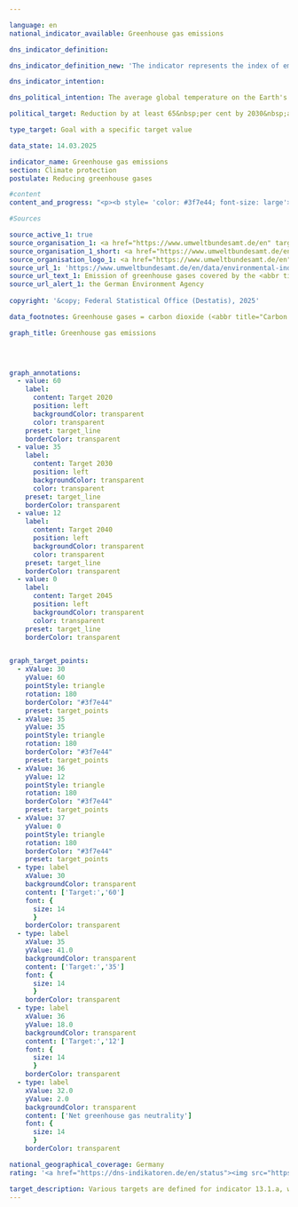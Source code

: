 ```yaml
---

language: en        
national_indicator_available: Greenhouse gas emissions        

dns_indicator_definition:         

dns_indicator_definition_new: 'The indicator represents the index of emissions of the following greenhouse gases (substances or groups of substances, in <abbr title="Carbon dioxide" tabindex="0">CO₂</abbr> equivalents) compared to the base year 1990: Carbon dioxide (<abbr title="Carbon dioxide" tabindex="0">CO₂</abbr>), methane (<abbr title="Methane" tabindex="0">CH₄</abbr>), nitrous oxide (<abbr title="Nitrous oxide" tabindex="0">N₂O</abbr>), nitrogen trifluoride (<abbr title="Nitrogen trifluoride" tabindex="0">NF₃</abbr>), hydrofluorocarbons (HFCs/HFCs), perfluorocarbons (PFCs/HFCs) and sulphur hexafluoride (<abbr title="Sulphur hexafluoride" tabindex="0">SF₆</abbr>).'        

dns_indicator_intention:         

dns_political_intention: The average global temperature on the Earth's surface is rising continuously due to the increasing concentration of carbon dioxide (<abbr title="Carbon dioxide" tabindex="0">CO₂</abbr>) and other greenhouse gases (GHG) in the atmosphere.        

political_target: Reduction by at least 65&nbsp;per cent by 2030&nbsp;and by at least 88&nbsp;per cent by 2040, in both cases compared to 1990; greenhouse gas neutrality to be achieved by 2045        

type_target: Goal with a specific target value        

data_state: 14.03.2025        

indicator_name: Greenhouse gas emissions        
section: Climate protection        
postulate: Reducing greenhouse gases        

#content         
content_and_progress: "<p><b style= 'color: #3f7e44; font-size: large'>13.1.a Greenhouse gas emissions</b><br><br>The global greenhouse effect arises from the impact of various gases on the Earth's atmosphere: short-wave solar radiation passes through almost unhindered and is re-emitted by the Earth's surface as long-wave infrared radiation. This thermal radiation is absorbed by greenhouse gases (GHGs) and re-emitted at various wavelengths.<br><br>Depending on the gas, absorption behaviour and atmospheric lifetime vary. Therefore, individual greenhouse gases contribute to the greenhouse effect to different extents. To make their impact comparable, it is expressed in so-called 'CO₂ equivalents'.<br><br>The year 1990&nbsp;is used as the reference year for evaluating the development of greenhouse gas emissions.<br><br>The indicator records emissions of the most significant greenhouse gases caused by human activity: carbon dioxide (<abbr title='Carbon dioxide' tabindex='0'>CO₂</abbr>), methane (<abbr title='Methane' tabindex='0'>CH₄</abbr>), nitrous oxide (<abbr title='Nitrous oxide' tabindex='0'>N₂O</abbr>), nitrogen trifluoride (<abbr title='Nitrogen trifluoride' tabindex='0'>NF₃</abbr>), hydrofluorocarbons (<abbr title='Hydrofluorocarbons' tabindex='0'>HFCs</abbr>), perfluorocarbons (<abbr title='Perfluorocarbons' tabindex='0'>PFCs</abbr>), and sulphur hexafluoride (<abbr title='Sulphur hexafluoride' tabindex='0'>SF₆</abbr>).<br><br>The annual collection and reporting of emissions data is conducted by the Federal Environment Agency (<abbr title='Federal Environment Agency' tabindex='0'>UBA</abbr>) as part of international obligations&nbsp;–&nbsp;such as under the Paris Agreement, the United Nations Framework Convention on Climate Change (<abbr title='United Nations Framework Convention on Climate Change' tabindex='0'>UNFCCC</abbr>), and the Federal Climate Change Act (Bundes-Klimaschutzgesetz).<br><br>The calculation follows the 'polluter pays' and territorial principles, whereby relevant emission sources within Germany are recorded. Emissions from international maritime shipping and aviation are excluded. Emissions from land use, land-use change and forestry (<abbr title='Land use, land-use change and forestry' tabindex='0'>LULUCF</abbr>) are also not included in the indicator, in accordance with an agreement under the Kyoto Protocol. The <abbr title='Land use, land-use change and forestry' tabindex='0'>LULUCF</abbr> sector includes both emissions and removals of greenhouse gases through forests, arable land, grassland and wetlands.<br><br>Since 1990, greenhouse gas emissions in Germany have shown a long-term decline, interrupted only occasionally by temporary increases. Notable reductions occurred in 2009&nbsp;as a result of the global financial and economic crisis, and again in 2020&nbsp;due to pandemic-related effects such as reduced economic activity and passenger transport. As a result, the politically set target to reduce emissions by 2020&nbsp;to below 60&nbsp;% of the 1990&nbsp;level was achieved.<br><br>According to preliminary calculations by the <abbr title='Federal Environment Agency' tabindex='0'>UBA</abbr>, greenhouse gas emissions fell by 48.2&nbsp;% between 1990&nbsp;and 2024. In 2024, approximately 649&nbsp;million tonnes of greenhouse gases were emitted, representing a decline of about 23&nbsp;million tonnes or 3.4&nbsp;% compared to the previous year.<br><br>If the trend of recent years continues, the target to reduce greenhouse gas emissions to 35&nbsp;% of the 1990&nbsp;level by 2030&nbsp;is likely to be narrowly missed.<br><br>In 2023, 88.4&nbsp;% of total greenhouse gas emissions were attributable to carbon dioxide (<abbr title='Carbon dioxide' tabindex='0'>CO₂</abbr>), 6.7&nbsp;% to methane (<abbr title='Methane' tabindex='0'>CH₄</abbr>), 3.6&nbsp;% to nitrous oxide (<abbr title='Nitrous oxide' tabindex='0'>N₂O</abbr>), and 1.4&nbsp;% to fluorinated greenhouse gases. <abbr title='Carbon dioxide' tabindex='0'>CO₂</abbr> emissions predominantly result from electricity and heat generation, while methane and nitrous oxide emissions primarily originate from agriculture.<br><br>In 2024, the largest share of greenhouse gas emissions was attributed to the energy sector (28.5&nbsp;%). Industry accounted for 23.6&nbsp;%, transport for 22.0&nbsp;%, and the buildings sector for 15.5&nbsp;%. The remaining 10.4&nbsp;% was mainly attributed to agriculture, waste management, and other emitters.<br><br>Over the long-term comparison between 2023&nbsp;and 1990, the reduction in greenhouse gas emissions in Germany stands at 46&nbsp;%, significantly higher than the preliminary average reduction across the European Union (<abbr title='European Union consisting of 27&nbsp;member states (without United Kingdom)' tabindex='0'>EU-27</abbr>), which is around 36&nbsp;%. Even greater reductions have been recorded in some Central and Eastern European countries&nbsp;–&nbsp;especially in the Baltic States: Estonia (–73&nbsp;%), Latvia and Lithuania (each –62&nbsp;%). With the exception of Cyprus (+52&nbsp;%), all Member States have managed to reduce their emissions. Compared to the previous year, when Ireland (+13&nbsp;%) and Spain (+6&nbsp;%) had still reported increases, a decline was also observed here&nbsp;–&nbsp;by 6&nbsp;% in Spain and 1&nbsp;% in Ireland.</p>"                

#Sources        

source_active_1: true
source_organisation_1: <a href="https://www.umweltbundesamt.de/en" target="_blank" onclick="return confirm_alert('the German Environment Agency', 'En')">German Environment Agency</a>
source_organisation_1_short: <a href="https://www.umweltbundesamt.de/en" target="_blank" onclick="return confirm_alert('the German Environment Agency', 'En')">German Environment Agency</a>
source_organisation_logo_1: <a href="https://www.umweltbundesamt.de/en" target="_blank" onclick="return confirm_alert('the German Environment Agency', 'En')"><img src="https://dns-indikatoren.de/public/OrgImgEn/uba.png" alt="German Environment Agency" title=" Click here to visit the homepage of the organizationGerman Environment Agency" style="height:60px; width:148px; border:transparent"/></a>
source_url_1: 'https://www.umweltbundesamt.de/en/data/environmental-indicators/indicator-greenhouse-gas-emissions'
source_url_text_1: Emission of greenhouse gases covered by the <abbr title="United Nations" tabindex="0">UN</abbr> Framework Convention on Climate
source_url_alert_1: the German Environment Agency
        
copyright: '&copy; Federal Statistical Office (Destatis), 2025'        

data_footnotes: Greenhouse gases = carbon dioxide (<abbr title="Carbon dioxide" tabindex="0">CO₂</abbr>), methane (<abbr title="Methane" tabindex="0">CH₄</abbr>), nitrous oxide (<abbr title="Nitrous oxide" tabindex="0">N₂O</abbr>), sulphur hexafluoride (<abbr title="Sulphur hexafluoride" tabindex="0">SF₆</abbr>), nitrogen trifluoride (<abbr title="Nitrogen trifluoride" tabindex="0">NF₃</abbr>), hydrofluorocarbons (<abbr title="Hydrofluorocarbons" tabindex="0">HFCs</abbr>) and perfluorocarbons (<abbr title="Perfluorocarbons" tabindex="0">PFCs</abbr>).<br>• Partly revised data.<br>• 2024&nbsp;provisional data.        

graph_title: Greenhouse gas emissions        

        


graph_annotations:
  - value: 60
    label:
      content: Target 2020
      position: left
      backgroundColor: transparent
      color: transparent
    preset: target_line
    borderColor: transparent
  - value: 35
    label:
      content: Target 2030
      position: left
      backgroundColor: transparent
      color: transparent
    preset: target_line
    borderColor: transparent
  - value: 12
    label:
      content: Target 2040
      position: left
      backgroundColor: transparent
      color: transparent
    preset: target_line
    borderColor: transparent
  - value: 0
    label:
      content: Target 2045
      position: left
      backgroundColor: transparent
      color: transparent
    preset: target_line
    borderColor: transparent        


graph_target_points:
  - xValue: 30
    yValue: 60
    pointStyle: triangle
    rotation: 180
    borderColor: "#3f7e44"
    preset: target_points
  - xValue: 35
    yValue: 35
    pointStyle: triangle
    rotation: 180
    borderColor: "#3f7e44"
    preset: target_points
  - xValue: 36
    yValue: 12
    pointStyle: triangle
    rotation: 180
    borderColor: "#3f7e44"
    preset: target_points
  - xValue: 37
    yValue: 0
    pointStyle: triangle
    rotation: 180
    borderColor: "#3f7e44"
    preset: target_points
  - type: label
    xValue: 30
    backgroundColor: transparent
    content: ['Target:','60']
    font: {
      size: 14
      }
    borderColor: transparent
  - type: label
    xValue: 35
    yValue: 41.0
    backgroundColor: transparent
    content: ['Target:','35']
    font: {
      size: 14
      }
    borderColor: transparent
  - type: label
    xValue: 36
    yValue: 18.0
    backgroundColor: transparent
    content: ['Target:','12']
    font: {
      size: 14
      }
    borderColor: transparent
  - type: label
    xValue: 32.0
    yValue: 2.0
    backgroundColor: transparent
    content: ['Net greenhouse gas neutrality']
    font: {
      size: 14
      }
    borderColor: transparent                

national_geographical_coverage: Germany        
rating: '<a href="https://dns-indikatoren.de/en/status"><img src="https://sdg-indikatoren.de/public/Wettersymbole/Leicht bewölkt.png" title="If the development from 2024 had continued, the target had been missed by at least 5&nbsp;documentat%, but by a maximum of 20&nbsp;% of the difference between the target value and the value at that time." alt="Weathersymbol: Clouded sun"/></a>'        

target_description: Various targets are defined for indicator 13.1.a, which are to be achieved in different years. The politically defined target that is closest to the future is relevant for the assessment of the indicator. Greenhouse gas emissions are to be reduced to a maximum of 35&nbsp;per cent of the 1990&nbsp;level by 2030.<br><br>If the trend of the last six years is maintained, the politically defined target value will be narrowly missed in 2030, meaning that indicator 13.1.a for the year 2024&nbsp;is rated as "slightly cloudy".        
---
```


